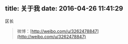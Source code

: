 title: 关于我
date: 2016-04-26 11:41:29
---
 区长

 >微博：[http://weibo.com/u/3262478847](http://weibo.com/u/3262478847)
